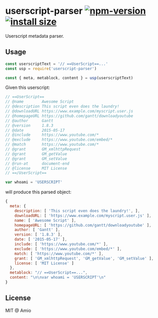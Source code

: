 # userscript-parser [![npm-version][npm-badge]][npm-link] [![install size][pp-badge]][pp-link]

Userscript metadata parser.

## Usage

```javascript
const userscriptText = '// ==UserScript==...'
const usp = require('userscript-parser')

const { meta, metablock, content } = usp(userscriptText)
```

Given this userscript:
```javascript
// ==UserScript==
// @name        Awesome Script
// @description This script even does the laundry!
// @downloadURL https://www.example.com/myscript.user.js
// @homepageURL https://github.com/gantt/downloadyoutube
// @author      Gantt
// @version     1.8.3
// @date        2015-05-17
// @include     https://www.youtube.com/*
// @exclude     https://www.youtube.com/embed/*
// @match       https://www.youtube.com/*
// @grant       GM_xmlhttpRequest
// @grant       GM_getValue
// @grant       GM_setValue
// @run-at      document-end
// @license     MIT License
// ==/UserScript==

var whoami = 'USERSCRIPT'
```

will produce this parsed object:

```javascript
{
  meta: {
    description: [ 'This script even does the laundry!', ],
    downloadURL: [ 'https://www.example.com/myscript.user.js' ],
    name: [ 'Awesome Script' ],
    homepageURL: [ 'https://github.com/gantt/downloadyoutube' ],
    author: [ 'Gantt' ],
    version: [ '1.8.3' ],
    date: [ '2015-05-17' ],
    include: [ 'https://www.youtube.com/*' ],
    exclude: [ 'https://www.youtube.com/embed/*' ],
    match: [ 'https://www.youtube.com/*' ],
    grant: [ 'GM_xmlhttpRequest', 'GM_getValue', 'GM_setValue' ],
    license: [ 'MIT License' ]
  },
  metablock: "// ==UserScript==...",
  content: "\n\nvar whoami = 'USERSCRIPT'\n"
}
```

## License

MIT @ Amio

[npm-badge]: https://img.shields.io/npm/v/userscript-parser.svg
[npm-link]: https://www.npmjs.com/package/userscript-parser
[pp-badge]: https://packagephobia.now.sh/badge?p=userscript-parser
[pp-link]: https://packagephobia.now.sh/result?p=userscript-parser
